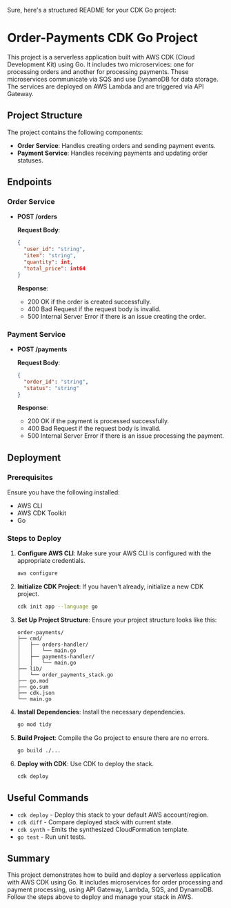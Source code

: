 Sure, here's a structured README for your CDK Go project:

# Order-Payments CDK Go Project

This project is a serverless application built with AWS CDK (Cloud Development Kit) using Go. It includes two microservices: one for processing orders and another for processing payments. These microservices communicate via SQS and use DynamoDB for data storage. The services are deployed on AWS Lambda and are triggered via API Gateway.

## Project Structure

The project contains the following components:

- **Order Service**: Handles creating orders and sending payment events.
- **Payment Service**: Handles receiving payments and updating order statuses.

## Endpoints

### Order Service

- **POST /orders**

  **Request Body**:
  ```json
  {
    "user_id": "string",
    "item": "string",
    "quantity": int,
    "total_price": int64
  }
  ```

  **Response**:
  - 200 OK if the order is created successfully.
  - 400 Bad Request if the request body is invalid.
  - 500 Internal Server Error if there is an issue creating the order.

### Payment Service

- **POST /payments**

  **Request Body**:
  ```json
  {
    "order_id": "string",
    "status": "string"
  }
  ```

  **Response**:
  - 200 OK if the payment is processed successfully.
  - 400 Bad Request if the request body is invalid.
  - 500 Internal Server Error if there is an issue processing the payment.

## Deployment

### Prerequisites

Ensure you have the following installed:

- AWS CLI
- AWS CDK Toolkit
- Go

### Steps to Deploy

1. **Configure AWS CLI**: Make sure your AWS CLI is configured with the appropriate credentials.
   ```bash
   aws configure
   ```

2. **Initialize CDK Project**: If you haven't already, initialize a new CDK project.
   ```bash
   cdk init app --language go
   ```

3. **Set Up Project Structure**: Ensure your project structure looks like this:
   ```
   order-payments/
   ├── cmd/
   │   ├── orders-handler/
   │   │   └── main.go
   │   ├── payments-handler/
   │   │   └── main.go
   ├── lib/
   │   └── order_payments_stack.go
   ├── go.mod
   ├── go.sum
   ├── cdk.json
   └── main.go
   ```

4. **Install Dependencies**: Install the necessary dependencies.
   ```bash
   go mod tidy
   ```

5. **Build Project**: Compile the Go project to ensure there are no errors.
   ```bash
   go build ./...
   ```

6. **Deploy with CDK**: Use CDK to deploy the stack.
   ```bash
   cdk deploy
   ```

## Useful Commands

- `cdk deploy` - Deploy this stack to your default AWS account/region.
- `cdk diff` - Compare deployed stack with current state.
- `cdk synth` - Emits the synthesized CloudFormation template.
- `go test` - Run unit tests.

## Summary

This project demonstrates how to build and deploy a serverless application with AWS CDK using Go. It includes microservices for order processing and payment processing, using API Gateway, Lambda, SQS, and DynamoDB. Follow the steps above to deploy and manage your stack in AWS.